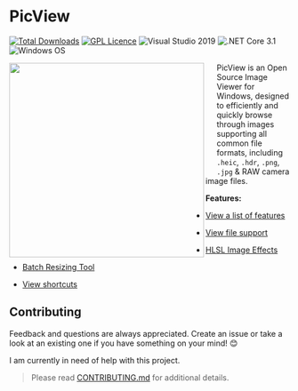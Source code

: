 # PicView
[![Total Downloads](https://img.shields.io/github/downloads/Ruben2776/PicView/total?color=%23007ACC&label=downloads&style=for-the-badge)](https://github.com/Ruben2776/PicView/releases)
[![GPL Licence](https://img.shields.io/badge/license-GPLv3-green.svg?maxAge=3600)](https://github.com/Ruben2776/PicView/blob/master/LICENSE.txt)
![Visual Studio 2019](https://img.shields.io/badge/license-GPLv3-orange.svg?maxAge=3600)
![.NET Core 3.1](https://img.shields.io/badge/.NET-Core%203.1-lightgrey.svg?maxAge=3600)
![Windows OS](https://img.shields.io/badge/OS-Windows%207+-00adef.svg?maxAge=3600)

<img src="/.github/Annotation%202020-06-06%20070000.png" align="left" width="350x"/>
<img align="left" width="0" height="192px" hspace="10"/>

PicView is an Open Source Image Viewer for Windows, designed to efficiently and quickly browse through images supporting all common file formats, including `.heic`, `.hdr`, `.png`, `.jpg` & RAW camera image files.

 **Features:**
 - [View a list of features](https://github.com/Ruben2776/PicView/wiki/Features)
 
 - [View file support](https://github.com/Ruben2776/PicView/wiki/File-support)
 
 - [HLSL Image Effects](https://github.com/Ruben2776/PicView/wiki/HLSL-Image-Effects)
 
 - [Batch Resizing Tool](https://github.com/Ruben2776/PicView/wiki/Batch-Resizing-Tool)
 
 - [View shortcuts](https://github.com/Ruben2776/PicView/wiki/Keyboard-and-mouse-shortcuts)


## Contributing
Feedback and questions are always appreciated. Create an issue or take a look at an existing one if you have something on your mind! 😊

I am currently in need of help with this project.

> Please read [CONTRIBUTING.md](https://github.com/Ruben2776/PicView/blob/master/CONTRIBUTE.md) for additional details.

